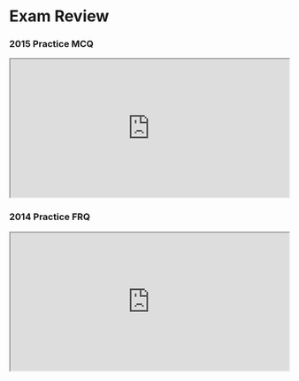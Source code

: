 # Exam Review

### 2015 Practice MCQ

<iframe width=100% height=250 src="https://docs.google.com/document/d/e/2PACX-1vSOfiKsm0e_L_AmWQOn7XORSqsz8awBPHrQhzZ6TAzZH5LKnvs5zfW8_UM6oU6Lf0lVxnU831B7DXMz/pub?embedded=true"></iframe>

### 2014 Practice FRQ

<iframe width=100% height=250 src="https://docs.google.com/document/d/e/2PACX-1vRPjjWRozT3cxBJUKlpkMc8PJpSdKy72A9ru9DRcmdvHVZKs4KRyYAC1QqdDIk8PqerNVLnIzGrXXP7/pub?embedded=true"></iframe>
